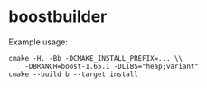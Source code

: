 # boostbuilder

Example usage:

    cmake -H. -Bb -DCMAKE_INSTALL_PREFIX=... \\
        -DBRANCH=boost-1.65.1 -DLIBS="heap;variant"
    cmake --build b --target install
